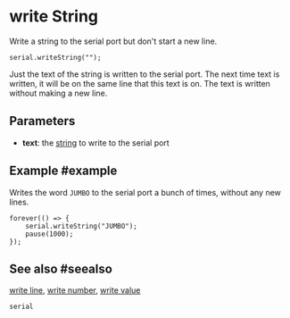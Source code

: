 # write String

Write a string to the serial port but don't start a new line.

```sig
serial.writeString("");
```
Just the text of the string is written to the serial port. The next time text is written,
it will be on the same line that this text is on. The text is written without making
a new line.

## Parameters

* **text**: the [string](/types/string) to write to the serial port

## Example #example

Writes the word `JUMBO` to the serial port a bunch of times, without any new lines.

```blocks
forever(() => {
    serial.writeString("JUMBO");
    pause(1000);
});
```

## See also #seealso

[write line](/reference/serial/write-line),
[write number](/reference/serial/write-number),
[write value](/reference/serial/write-value)

```package
serial
```